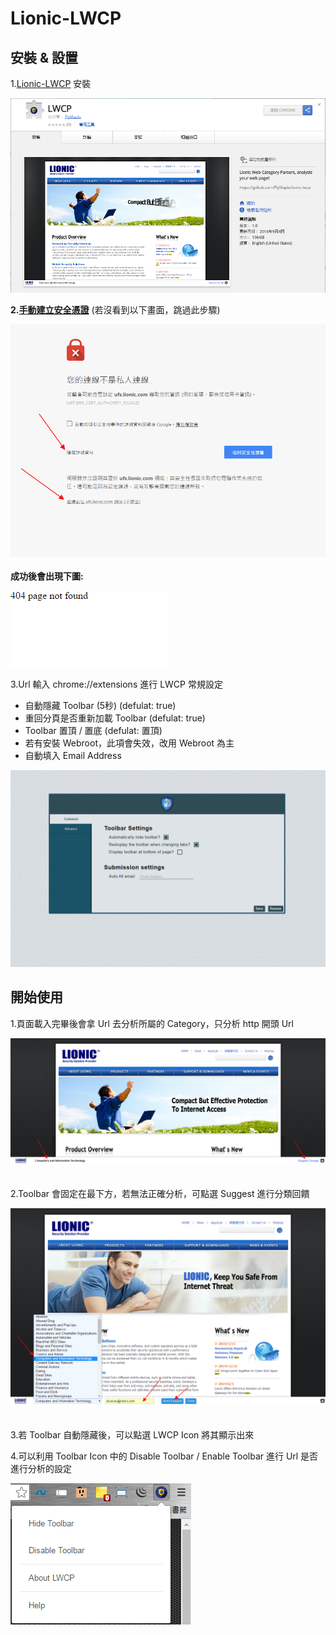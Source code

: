 # Lionic-LWCP


## 安裝 & 設置
1.[Lionic-LWCP](https://chrome.google.com/webstore/detail/lwcp/jaceioamekicnglldcbpmhdoofacmpcg?hl=zh-TW) 安裝 

![chrome-extension](https://raw.githubusercontent.com/FlyMaple/lionic-lwcp/master/public/images/chrome-extension.png)

<b>2.[手動建立安全憑證](https://ufs.lionic.com:8084/)</b> (若沒看到以下畫面，跳過此步驟)

![Auth](https://raw.githubusercontent.com/FlyMaple/lionic-lwcp/master/public/images/auth.png)
<br><br>
<b>成功後會出現下圖: </b>

![Auth](https://raw.githubusercontent.com/FlyMaple/lionic-lwcp/master/public/images/404.png)

3.Url 輸入 chrome://extensions 進行 LWCP 常規設定
  * 自動隱藏 Toolbar (5秒) (defulat: true)
  * 重回分頁是否重新加載 Toolbar (defulat: true)
  * Toolbar 置頂 / 置底  (defulat: 置頂)
   * 若有安裝 Webroot，此項會失效，改用 Webroot 為主
  * 自動填入 Email Address
  
  ![options](https://raw.githubusercontent.com/FlyMaple/lionic-lwcp/master/public/images/options.png)
  
## 開始使用
1.頁面載入完畢後會拿 Url 去分析所屬的 Category，只分析 http 開頭 Url

![readonly](https://raw.githubusercontent.com/FlyMaple/lionic-lwcp/master/public/images/readonly.png)  
<br><br>
2.Toolbar 會固定在最下方，若無法正確分析，可點選 Suggest 進行分類回饋

![suggest](https://raw.githubusercontent.com/FlyMaple/lionic-lwcp/master/public/images/suggest.png)  
<br><br>
3.若 Toolbar 自動隱藏後，可以點選 LWCP Icon 將其顯示出來

4.可以利用 Toolbar Icon 中的 Disable Toolbar / Enable Toolbar 進行 Url 是否進行分析的設定

![bowser_icon](https://raw.githubusercontent.com/FlyMaple/lionic-lwcp/master/public/images/bowser_icon.png)  







